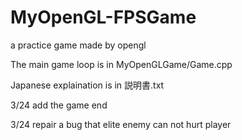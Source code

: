 # MyOpenGL-FPSGame
a practice game made by opengl

The main game loop is in MyOpenGLGame/Game.cpp

Japanese explaination is in 説明書.txt

3/24 add the game end

3/24 repair a bug that elite enemy can not hurt player
